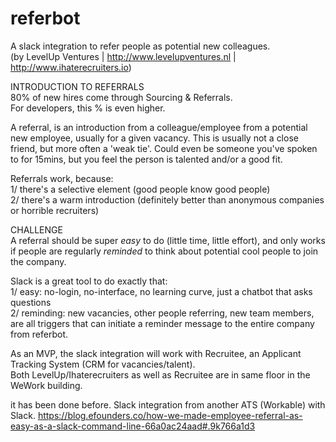 # referbot <br>
A slack integration to refer people as potential new colleagues. <br>
(by LevelUp Ventures | http://www.levelupventures.nl | http://www.ihaterecruiters.io) <br>

INTRODUCTION TO REFERRALS <br>
80% of new hires come through Sourcing & Referrals. <br>
For developers, this % is even higher. <br>

A referral, is an introduction from a colleague/employee from a potential new employee, usually for a given vacancy. This is usually not a close friend, but more often a 'weak tie'. Could even be someone  you've spoken to for 15mins, but you feel the person is talented and/or a good fit.

Referrals work, because: <br>
1/ there's a selective element (good people know good people) <br>
2/ there's a warm introduction (definitely better than anonymous companies or horrible recruiters) <br>

CHALLENGE <br>
A referral should be super _easy_ to do (little time, little effort), and only works if people are regularly _reminded_ to think about potential cool people to join the company.  <br>

Slack is a great tool to do exactly that: <br>
1/ easy: no-login, no-interface, no learning curve, just a chatbot that asks questions <br>
2/ reminding: new vacancies, other people referring, new team members, are all triggers that can initiate a reminder message to the entire company from referbot. <br>

As an MVP, the slack integration will work with Recruitee, an Applicant Tracking System (CRM for vacancies/talent). <br>
Both LevelUp/Ihaterecruiters as well as Recruitee are in same floor in the WeWork building.<br>

it has been done before. Slack integration from another ATS (Workable) with Slack. https://blog.efounders.co/how-we-made-employee-referral-as-easy-as-a-slack-command-line-66a0ac24aad#.9k766a1d3

